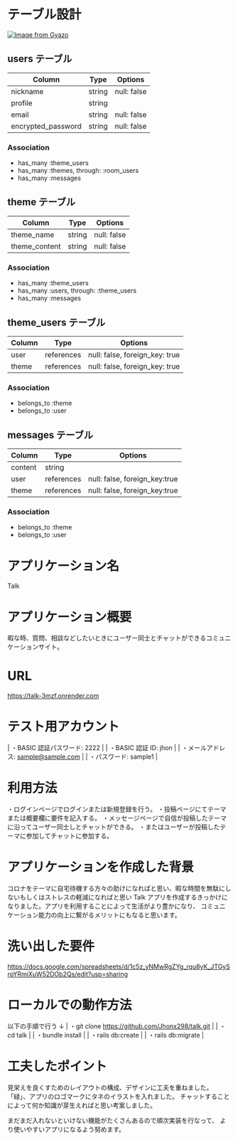 # テーブル設計

[![Image from Gyazo](https://i.gyazo.com/7eb0e1dd3ce24ae9eb38f6ec1aa76b0f.png)](https://gyazo.com/7eb0e1dd3ce24ae9eb38f6ec1aa76b0f)

## users テーブル

| Column             | Type   | Options     |
| ------------------ | ------ | ----------- |
| nickname           | string | null: false |
| profile            | string |             |
| email              | string | null: false |
| encrypted_password | string | null: false |

### Association

- has_many :theme_users
- has_many :themes, through: :room_users
- has_many :messages

## theme テーブル

| Column        | Type   | Options     |
| ------------- | ------ | ----------- |
| theme_name    | string | null: false |
| theme_content | string | null: false |

### Association

- has_many :theme_users
- has_many :users, through: :theme_users
- has_many :messages

## theme_users テーブル

| Column | Type       | Options                        |
| ------ | ---------- | ------------------------------ |
| user   | references | null: false, foreign_key: true |
| theme  | references | null: false, foreign_key: true |

### Association

- belongs_to :theme
- belongs_to :user

## messages テーブル

| Column  | Type       | Options                       |
| ------- | ---------- | ----------------------------- |
| content | string     |                               |
| user    | references | null: false, foreign_key:true |
| theme   | references | null: false, foreign_key:true |

### Association

- belongs_to :theme
- belongs_to :user

# アプリケーション名

Talk

# アプリケーション概要

暇な時、質問、相談などしたいときにユーザー同士とチャットができるコミュニケーションサイト。

# URL

https://talk-3mzf.onrender.com

# テスト用アカウント

| ・BASIC 認証パスワード: 2222 |
| ・BASIC 認証 ID: jhon |
| ・メールアドレス: sample@sample.com |
| ・パスワード: sample1 |

# 利用方法

・ログインページでログインまたは新規登録を行う。
・投稿ページにてテーマまたは概要欄に要件を記入する。
・メッセージページで自信が投稿したテーマに沿ってユーザー同士しとチャットができる。
・またはユーザーが投稿したテーマに参加してチャットに参加する。

# アプリケーションを作成した背景

コロナをテーマに自宅待機する方々の助けになればと思い、暇な時間を無駄にしないもしくはストレスの軽減になればと思い Talk アプリを作成するきっかけになりました。アプリを利用することによって生活がより豊かになり、
コミュニケーション能力の向上に繋がるメリットにもなると思います。

# 洗い出した要件

https://docs.google.com/spreadsheets/d/1c5z_yNMwRgZYg_rqu8yK_JTGySrpYRmiXuW52DOb2Qs/edit?usp=sharing

# ローカルでの動作方法

以下の手順で行う ↓
| ・git clone https://github.com/Jhonx298/talk.git |
| ・cd talk |
| ・bundle install |
| ・rails db:create |
| ・rails db:migrate |

<!-- # 実装予定の機能
・ユーザー詳細 プロフィールページ：名前、テーマ、削除、編集、更新 -->

# 工夫したポイント

見栄えを良くすためのレイアウトの構成、デザインに工夫を重ねました。
「緑」、アプリのロゴマークにタネのイラストを入れました。
チャットすることによって何か知識が芽生えればと思い考案しました。

まだまだ入れないといけない機能がたくさんあるので順次実装を行なって、
より使いやすいアプリになるよう努めます。
